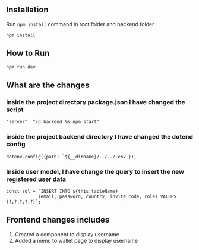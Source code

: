 


## Installation
Run `npm install` command in root folder and backend folder
```
npm install 
```
## How to Run

```
npm run dev 
```

## What are the changes
### inside the project directory package.json I have changed the script 
```
"server": "cd backend && npm start"
```
### inside the project backend directory I have changed the dotend config
```
dotenv.config({path: `${__dirname}/../../.env`});
```
### Inside user model, I have change the query to insert the new registered user data
```
const sql = `INSERT INTO ${this.tableName}
            (email, password, country, invite_code, role) VALUES (?,?,?,?,?)`;
```
## Frontend changes includes
1. Created a component to display username
2. Added a menu to wallet page to display username
